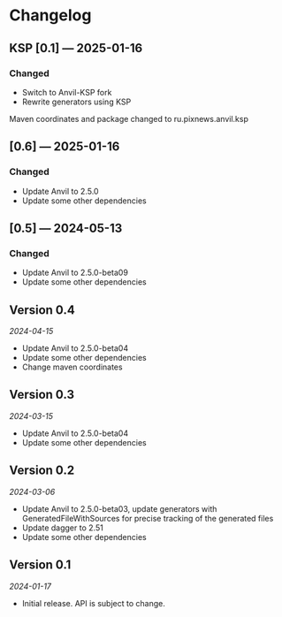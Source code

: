 # Changelog

## KSP [0.1] — 2025-01-16

### Changed

- Switch to Anvil-KSP fork
- Rewrite generators using KSP

Maven coordinates and package changed to ru.pixnews.anvil.ksp

## [0.6] — 2025-01-16

### Changed

- Update Anvil to 2.5.0
- Update some other dependencies


## [0.5] — 2024-05-13

### Changed

- Update Anvil to 2.5.0-beta09
- Update some other dependencies

## Version 0.4

*2024-04-15*

- Update Anvil to 2.5.0-beta04
- Update some other dependencies
- Change maven coordinates

## Version 0.3

*2024-03-15*

- Update Anvil to 2.5.0-beta04
- Update some other dependencies

## Version 0.2

*2024-03-06*

- Update Anvil to 2.5.0-beta03, update generators with  GeneratedFileWithSources for precise tracking of the generated files
- Update dagger to 2.51
- Update some other dependencies

## Version 0.1

*2024-01-17*

- Initial release. API is subject to change.
